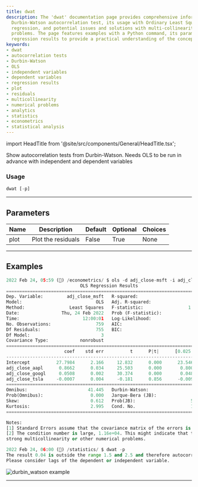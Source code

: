 ```yaml
---
title: dwat
description: The 'dwat' documentation page provides comprehensive information about
  Durbin-Watson autocorrelation test, its usage with Ordinary Least Squares (OLS)
  regression, and potential issues and solutions with multi-collinearity and numerical
  problems. The page features examples with a Python command, its parameters, and
  regression results to provide a practical understanding of the concepts.
keywords:
- dwat
- autocorrelation tests
- Durbin-Watson
- OLS
- independent variables
- dependent variables
- regression results
- plot
- residuals
- multicollinearity
- numerical problems
- analytics
- statistics
- econometrics
- statistical analysis
---
```


import HeadTitle from '@site/src/components/General/HeadTitle.tsx';

<HeadTitle title="econometrics /dwat - Reference | OpenBB Terminal Docs" />

Show autocorrelation tests from Durbin-Watson. Needs OLS to be run in advance with independent and dependent variables

### Usage

```python
dwat [-p]
```

---

## Parameters

| Name | Description | Default | Optional | Choices |
| ---- | ----------- | ------- | -------- | ------- |
| plot | Plot the residuals | False | True | None |


---

## Examples

```python
2022 Feb 24, 05:59 (🦋) /econometrics/ $ ols -d adj_close-msft -i adj_close-aapl -i adj_close-googl -i adj_close-tsla
                            OLS Regression Results
==============================================================================
Dep. Variable:         adj_close_msft   R-squared:                       0.977
Model:                            OLS   Adj. R-squared:                  0.977
Method:                 Least Squares   F-statistic:                 1.068e+04
Date:                Thu, 24 Feb 2022   Prob (F-statistic):               0.00
Time:                        12:00:01   Log-Likelihood:                -2830.6
No. Observations:                 759   AIC:                             5669.
Df Residuals:                     755   BIC:                             5688.
Df Model:                           3
Covariance Type:            nonrobust
===================================================================================
                      coef    std err          t      P|t|      [0.025      0.975]
-----------------------------------------------------------------------------------
Intercept          27.7984      2.166     12.832      0.000      23.546      32.051
adj_close_aapl      0.8662      0.034     25.503      0.000       0.800       0.933
adj_close_googl     0.0508      0.002     30.374      0.000       0.048       0.054
adj_close_tsla     -0.0007      0.004     -0.181      0.856      -0.009       0.007
==============================================================================
Omnibus:                       41.445   Durbin-Watson:                   0.044
Prob(Omnibus):                  0.000   Jarque-Bera (JB):               47.398
Skew:                           0.612   Prob(JB):                     5.10e-11
Kurtosis:                       2.995   Cond. No.                     1.16e+04
==============================================================================

Notes:
[1] Standard Errors assume that the covariance matrix of the errors is correctly specified.
[2] The condition number is large, 1.16e+04. This might indicate that there are
strong multicollinearity or other numerical problems.

2022 Feb 24, 06:00 (🦋) /statistics/ $ dwat -p
The result 0.04 is outside the range 1.5 and 2.5 and therefore autocorrelation can be problematic.
Please consider lags of the dependent or independent variable.
```
![durbin_watson example](https://user-images.githubusercontent.com/46355364/155514788-caaa65a2-1f5f-41d0-8db2-06e682d5a53e.png)

---
